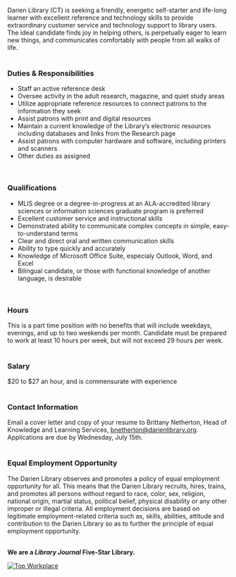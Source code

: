Darien Library (CT) is seeking a friendly, energetic self-starter and life-long learner with excellent reference and technology skills to provide extraordinary customer service and technology support to library users. The ideal candidate finds joy in helping others, is perpetually eager to learn new things, and communicates comfortably with people from all walks of life.
<br />
<br />

### Duties & Responsibilities
* Staff an active reference desk
* Oversee activity in the adult research, magazine, and quiet study areas
* Utilize appropriate reference resources to connect patrons to the information they seek
* Assist patrons with print and digital resources
* Maintain a current knowledge of the Library’s electronic resources including databases and links from the Research page
* Assist patrons with computer hardware and software, including printers and scanners
* Other duties as assigned
<br />

### Qualifications
* MLIS degree or a degree-in-progress at an ALA-accredited library sciences or information sciences graduate program is preferred
* Excellent customer service and instructional skills
* Demonstrated ability to communicate complex concepts in simple, easy-to-understand terms
* Clear and direct oral and written communication skills
* Ability to type quickly and accurately
* Knowledge of Microsoft Office Suite, especialy Outlook, Word, and Excel
* Bilingual candidate, or those with functional knowledge of another language, is desirable
<br />

### Hours
This is a part time position with no benefits that will include weekdays, evenings, and up to two weekends per month. Candidate must be prepared to work at least 10 hours per week, but will not exceed 29 hours per week.
<br />
<br />

### Salary 
$20 to $27 an hour, and is commensurate with experience 
<br />
<br />

### Contact Information
Email a cover letter and copy of your resume to Brittany Netherton, Head of Knowledge and Learning Services, [bnetherton@darienlibrary.org](mailto:bnetherton@darienlibrary.org "Brittany Netherton"). Applications are due by Wednesday, July 15th.
<br />
<br />

### Equal Employment Opportunity
The Darien Library observes and promotes a policy of equal employment opportunity for all. This means that the Darien Library recruits, hires, trains, and promotes all persons without regard to race, color, sex, religion, national origin, martial status, political belief, physical disability or any other improper or illegal criteria. All employment decisions are based on legitimate employment-related criteria such as, skills, abilities, attitude and contribution to the Darien Library so as to further the principle of equal employment opportunity.
<br />
<br />

<div class="row margin-bottom-20">

**We are a _Library Journal_ Five-Star Library.**

<div class="col-md-3">
<a href="https://dar.to/2Re2Gd7"><img class="img-responsive" src="/uploads/logos/2018_top_places_to_work_award.jpg" alt="Top Workplace" /></a>
</div>
</div>